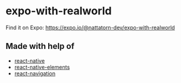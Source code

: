 # expo-with-realworld

Find it on Expo: https://expo.io/@nattatorn-dev/expo-with-realworld

## Made with help of
- [react-native](https://github.com/facebook/react-native)
- [react-native-elements](https://github.com/react-native-training/react-native-elements)
- [react-navigation](https://github.com/react-community/react-navigation)
